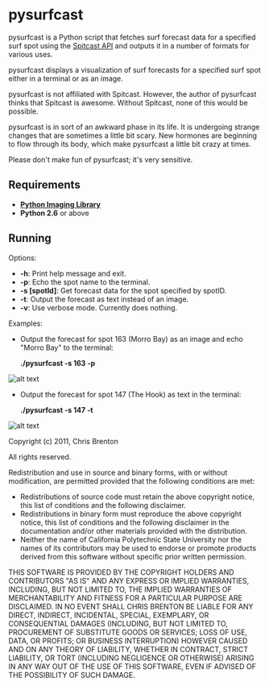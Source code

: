 # pysurfcast

pysurfcast is a Python script that fetches surf forecast data for a specified surf spot using the [Spitcast API](http://www.spitcast.com/api/docs/) and outputs it in a number of formats for various uses.

pysurfcast displays a visualization of surf forecasts for a specified surf spot either in a terminal or as an image.

pysurfcast is not affiliated with Spitcast. However, the author of pysurfcast thinks that Spitcast is awesome. Without Spitcast, none of this would be possible.

pysurfcast is in sort of an awkward phase in its life. It is undergoing strange changes that are sometimes a little bit scary. New hormones are beginning to flow through its body, which make pysurfcast a little bit crazy at times.

Please don't make fun of pysurfcast; it's very sensitive.

## Requirements
 * **[Python Imaging Library](http://www.pythonware.com/products/pil/)**
 * **Python 2.6** or above

## Running
Options:

 * **-h**: Print help message and exit.
 * **-p**: Echo the spot name to the terminal.
 * **-s [spotId]**: Get forecast data for the spot specified by spotID.
 * **-t**: Output the forecast as text instead of an image.
 * **-v**: Use verbose mode. Currently does nothing.

Examples:

 * Output the forecast for spot 163 (Morro Bay) as an image and echo "Morro Bay" to the terminal:

    **./pysurfcast -s 163 -p**

![alt text](http://i.imgur.com/0f8fY.png "GeekTool 3 on OS X")

 * Output the forecast for spot 147 (The Hook) as text in the terminal:

    **./pysurfcast -s 147 -t**

![alt text](http://i.imgur.com/Baf4j.png "iTerm 2 on OS X")

Copyright (c) 2011, Chris Brenton

All rights reserved.

Redistribution and use in source and binary forms, with or without modification, are permitted provided that the following conditions are met:

 * Redistributions of source code must retain the above copyright notice, this list of conditions and the following disclaimer.
 * Redistributions in binary form must reproduce the above copyright notice, this list of conditions and the following disclaimer in the documentation and/or other materials provided with the distribution.
 * Neither the name of California Polytechnic State University nor the names of its contributors may be used to endorse or promote products derived from this software without specific prior written permission.

THIS SOFTWARE IS PROVIDED BY THE COPYRIGHT HOLDERS AND CONTRIBUTORS "AS IS" AND ANY EXPRESS OR IMPLIED WARRANTIES, INCLUDING, BUT NOT LIMITED TO, THE IMPLIED WARRANTIES OF MERCHANTABILITY AND FITNESS FOR A PARTICULAR PURPOSE ARE DISCLAIMED. IN NO EVENT SHALL CHRIS BRENTON BE LIABLE FOR ANY DIRECT, INDIRECT, INCIDENTAL, SPECIAL, EXEMPLARY, OR CONSEQUENTIAL DAMAGES (INCLUDING, BUT NOT LIMITED TO, PROCUREMENT OF SUBSTITUTE GOODS OR SERVICES; LOSS OF USE, DATA, OR PROFITS; OR BUSINESS INTERRUPTION) HOWEVER CAUSED AND ON ANY THEORY OF LIABILITY, WHETHER IN CONTRACT, STRICT LIABILITY, OR TORT (INCLUDING NEGLIGENCE OR OTHERWISE) ARISING IN ANY WAY OUT OF THE USE OF THIS SOFTWARE, EVEN IF ADVISED OF THE POSSIBILITY OF SUCH DAMAGE.
